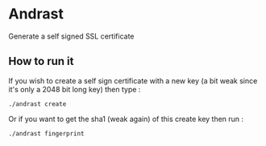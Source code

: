 # Andrast
Generate a self signed SSL certificate

## How to run it 

If you wish to create a self sign certificate with a new key (a bit weak since it's only a 2048 bit long key) then type :

`./andrast create`

Or if you want to get the sha1 (weak again) of this create key then run :

`./andrast fingerprint`
